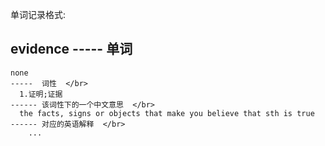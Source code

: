 单词记录格式: </br>

evidence                                                                 -----  单词 </br> 
 ------   
    none                                                                      -----  词性  </br> 
      1.证明;证据                                                             ------ 该词性下的一个中文意思  </br> 
      the facts, signs or objects that make you believe that sth is true    ------ 对应的英语解释  </br> 
        ...
